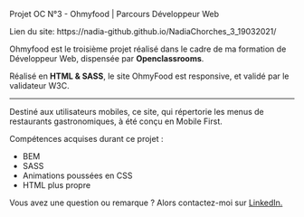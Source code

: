 Projet OC N°3 - Ohmyfood | Parcours Développeur Web
  
<p>Lien du site: https://nadia-github.github.io/NadiaChorches_3_19032021/

Ohmyfood est le troisième projet réalisé dans le cadre de ma formation de Développeur Web, dispensée par <strong>Openclassrooms</strong>.

Réalisé en <strong>HTML & SASS</strong>, le site OhmyFood est responsive, et validé par le validateur W3C.</p>
  
----------------------------------------------------------------------------------------------------------

<p>Destiné aux utilisateurs mobiles, ce site, qui répertorie les menus de restaurants gastronomiques, à été conçu en Mobile First.

Compétences acquises durant ce projet :
  * BEM
  * SASS
  * Animations poussées en CSS
  * HTML plus propre

Vous avez une question ou remarque ? Alors contactez-moi sur <a href="www.linkedin.com/in/nadia-l-191550203">LinkedIn.</a></p>
